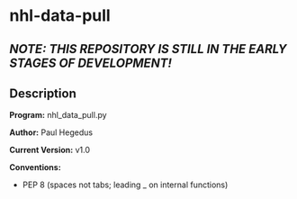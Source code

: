 # nhl-data-pull #
***NOTE: THIS REPOSITORY IS STILL IN THE EARLY STAGES OF DEVELOPMENT!***
---
## Description ##
**Program:** nhl_data_pull.py

**Author:** Paul Hegedus

**Current Version:** v1.0

**Conventions:**
*   PEP 8 (spaces not tabs; leading _ on internal functions)


